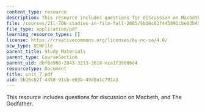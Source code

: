 ```yaml
---
content_type: resource
description: This resource includes questions for discussion on Macbeth, and The Godfather.
file: /courses/21l-706-studies-in-film-fall-2005/5b16c62f445891cbe03b49d0a1c791a3_unit_7.pdf
file_type: application/pdf
learning_resource_types: []
license: https://creativecommons.org/licenses/by-nc-sa/4.0/
ocw_type: OCWFile
parent_title: Study Materials
parent_type: CourseSection
parent_uid: dbf6a966-2043-3213-3610-eca1f39806d4
resourcetype: Document
title: unit_7.pdf
uid: 5b16c62f-4458-91cb-e03b-49d0a1c791a3
---
```

This resource includes questions for discussion on Macbeth, and The Godfather.